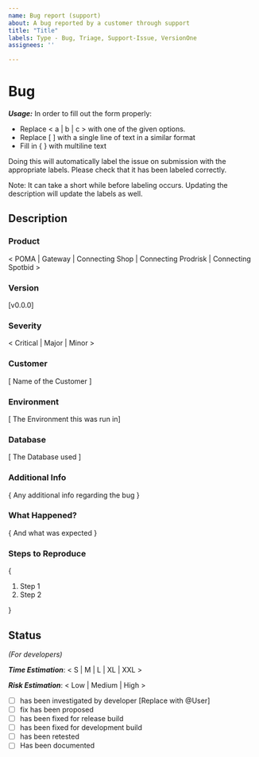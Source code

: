 ```yaml
---
name: Bug report (support)
about: A bug reported by a customer through support
title: "Title"
labels: Type - Bug, Triage, Support-Issue, VersionOne
assignees: ''

---
```


# Bug

***Usage:***
In order to fill out the form properly:

- Replace < a | b | c > with one of the given options.
- Replace [ ] with a single line of text in a similar format
- Fill in { } with multiline text

Doing this will automatically label the issue on submission with the appropriate labels.
Please check that it has been labeled correctly.

Note: It can take a short while before labeling occurs. Updating the description will update the labels as well.

## Description

### Product

< POMA | Gateway | Connecting Shop | Connecting Prodrisk | Connecting Spotbid >

### Version

[v0.0.0]

### Severity

< Critical | Major | Minor >

### Customer

[ Name of the Customer ]

### Environment

[ The Environment this was run in]

### Database

[ The Database used ]

### Additional Info

{ Any additional info regarding the bug }

### What Happened?

{ And what was expected }

### Steps to Reproduce

{
1. Step 1
2. Step 2

}

## Status
_(For developers)_

***Time Estimation***: < S | M | L | XL | XXL >

***Risk Estimation***: < Low | Medium | High >

- [ ] has been investigated by developer [Replace with @User]
- [ ] fix has been proposed
- [ ] has been fixed for release build
- [ ] has been fixed for development build
- [ ] has been retested
- [ ] Has been documented